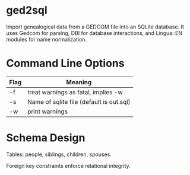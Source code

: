 ged2sql
=======

Import genealogical data from a GEDCOM file into an SQLite database.
It uses Gedcom for parsing, DBI for database interactions, and Lingua::EN modules for name normalization.

# Command Line Options

| Flag | Meaning |
| ---- | ------- |
| -f   | treat warnings as fatal, implies -w |
| -s   |  Name of sqlite file (default is out.sql) |
| -w   | print warnings |

# Schema Design

Tables: people, siblings, children, spouses.

Foreign key constraints enforce relational integrity.
